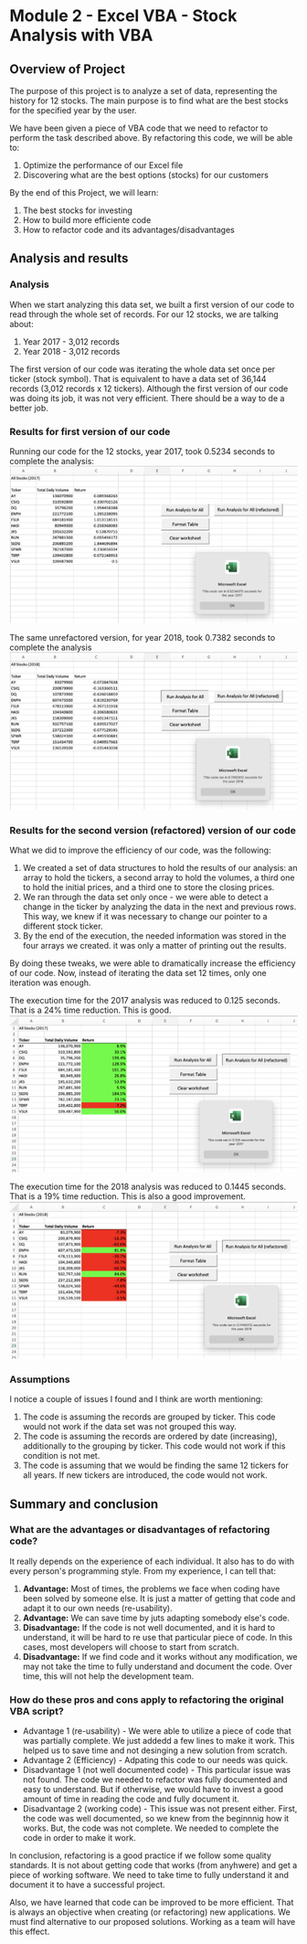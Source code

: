 # Module 2 - Excel VBA - Stock Analysis with VBA

## Overview of Project
The purpose of this project is to analyze a set of data, representing the history for 12 stocks. The main purpose is to find what are the best stocks for the specified year by the user. 

We have been given a piece of VBA code that we need to refactor to perform the task described above. By refactoring this code, we will be able to:
1. Optimize the performance of our Excel file
2. Discovering what are the best options (stocks) for our customers

By the end of this Project, we will learn:
1. The best stocks for investing
2. How to build more efficiente code
3. How to refactor code and its advantages/disadvantages 

## Analysis and results

### Analysis 
When we start analyzing this data set, we built a first version of our code to read through the whole set of records. For our 12 stocks, we are talking about:
1. Year 2017 - 3,012 records
2. Year 2018 - 3,012 records

The first version of our code was iterating the whole data set once per ticker (stock symbol). That is equivalent to have a data set of 36,144 records (3,012 records x 12 tickers). Although the first version of our code was doing its job, it was not very efficient. There should be a way to de a better job.

### Results for first version of our code
Running our code for the 12 stocks, year 2017, took 0.5234 seconds to complete the analysis:
![Stock analysis for 2017 - first version (unrefactored)](/resources/stock_analysis_2017_unrefactored.png)

The same unrefactored version, for year 2018, took 0.7382 seconds to complete the analysis
![Stock analysis for 2018 - first version (unrefactored)](/resources/stock_analysis_2018_unrefactored.png)

### Results for the second version (refactored) version of our code
What we did to improve the efficiency of our code, was the following:
1. We created a set of data structures to hold the results of our analysis: an array to hold the tickers, a second array to hold the volumes, a third one to hold the initial prices, and a third one to store the closing prices. 
2. We ran through the data set only once - we were able to detect a change in the ticker by analyzing the data in the next and previous rows. This way, we knew if it was necessary to change our pointer to a different stock ticker. 
3. By the end of the execution, the needed information was stored in the four arrays we created. it was only a matter of printing out the results. 

By doing these tweaks, we were able to dramatically increase the efficiency of our code. Now, instead of iterating the data set 12 times, only one iteration was enough. 

The execution time for the 2017 analysis was reduced to 0.125 seconds. That is a 24% time reduction. This is good.
![Stock analysis for 2017 - second version (refactored)](/resources/VBA_Challenge_2017.png)

The execution time for the 2018 analysis was reduced to 0.1445 seconds. That is a 19% time reduction. This is also a good improvement. 
![Stock analysis for 2017 - second version (refactored)](/resources/VBA_Challenge_2018.png)

### Assumptions
I notice a couple of issues I found and I think are worth mentioning:
1. The code is assuming the records are grouped by ticker. This code would not work if the data set was not grouped this way.
2. The code is assuming the records are ordered by date (increasing), additionally to the grouping by ticker. This code would not work if this condition is not met. 
3. The code is assuming that we would be finding the same 12 tickers for all years. If new tickers are introduced, the code would not work.

## Summary and conclusion
### What are the advantages or disadvantages of refactoring code?
It really depends on the experience of each individual. It also has to do with every person's programming style. From my experience, I can tell that:
1. **Advantage:** Most of times, the problems we face when coding have been solved by someone else. It is just a matter of getting that code and adapt it to our own needs (re-usability). 
2. **Advantage:** We can save time by juts adapting somebody else's code.
3. **Disadvantage:** If the code is not well documented, and it is hard to understand, it will be hard to re use that particular piece of code. In this cases, most developers will choose to start from scratch. 
4. **Disadvantage:** If we find code and it works without any modification, we may not take the time to fully understand and document the code. Over time, this will not help the development team. 

### How do these pros and cons apply to refactoring the original VBA script?
- Advantage 1 (re-usability) - We were able to utilize a piece of code that was partially complete. We just addedd a few lines to make it work. This helped us to save time and not desinging a new solution from scratch.
- Advantage 2 (Efficiency) - Adpating this code to our needs was quick.
- Disadvantage 1 (not well documented code) - This particular issue was not found. The code we needed to refactor was fully documented and easy to understand. But if otherwise, we would have to invest a good amount of time in reading the code and fully document it. 
- Disadvantage 2 (working code) - This issue was not present either. First, the code was well documented, so we knew from the beginnnig how it works. But, the code was not complete. We needed to complete the code in order to make it work.

In conclusion, refactoring is a good practice if we follow some quality standards. It is not about getting code that works (from anyhwere) and get a piece of working software. We need to take time to fully understand it and document it to have a successful project. 

Also, we have learned that code can be improved to be more efficient. That is always an objective when creating (or refactoring) new applications. We must find alternative to our proposed solutions. Working as a team will have this effect. 
